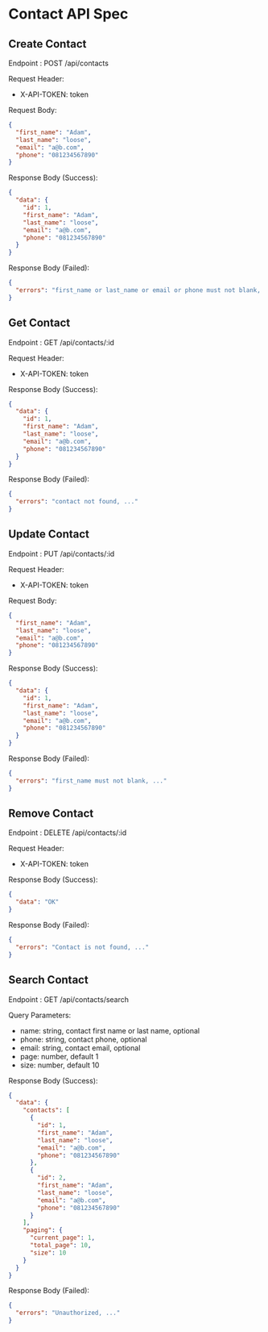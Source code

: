 # Contact API Spec

## Create Contact

Endpoint : POST /api/contacts

Request Header:

- X-API-TOKEN: token

Request Body:

```json
{
  "first_name": "Adam",
  "last_name": "loose",
  "email": "a@b.com",
  "phone": "081234567890"
}
```

Response Body (Success):

```json
{
  "data": {
    "id": 1,
    "first_name": "Adam",
    "last_name": "loose",
    "email": "a@b.com",
    "phone": "081234567890"
  }
}
```

Response Body (Failed):

```json
{
  "errors": "first_name or last_name or email or phone must not blank, ..."
}
```

## Get Contact

Endpoint : GET /api/contacts/:id

Request Header:

- X-API-TOKEN: token

Response Body (Success):

```json
{
  "data": {
    "id": 1,
    "first_name": "Adam",
    "last_name": "loose",
    "email": "a@b.com",
    "phone": "081234567890"
  }
}
```

Response Body (Failed):

```json
{
  "errors": "contact not found, ..."
}
```

## Update Contact

Endpoint : PUT /api/contacts/:id

Request Header:

- X-API-TOKEN: token

Request Body:

```json
{
  "first_name": "Adam",
  "last_name": "loose",
  "email": "a@b.com",
  "phone": "081234567890"
}
```

Response Body (Success):

```json
{
  "data": {
    "id": 1,
    "first_name": "Adam",
    "last_name": "loose",
    "email": "a@b.com",
    "phone": "081234567890"
  }
}
```

Response Body (Failed):

```json
{
  "errors": "first_name must not blank, ..."
}
```

## Remove Contact

Endpoint : DELETE /api/contacts/:id

Request Header:

- X-API-TOKEN: token

Response Body (Success):

```json
{
  "data": "OK"
}
```

Response Body (Failed):

```json
{
  "errors": "Contact is not found, ..."
}
```

## Search Contact

Endpoint : GET /api/contacts/search

Query Parameters:

- name: string, contact first name or last name, optional
- phone: string, contact phone, optional
- email: string, contact email, optional
- page: number, default 1
- size: number, default 10

Response Body (Success):

```json
{
  "data": {
    "contacts": [
      {
        "id": 1,
        "first_name": "Adam",
        "last_name": "loose",
        "email": "a@b.com",
        "phone": "081234567890"
      },
      {
        "id": 2,
        "first_name": "Adam",
        "last_name": "loose",
        "email": "a@b.com",
        "phone": "081234567890"
      }
    ],
    "paging": {
      "current_page": 1,
      "total_page": 10,
      "size": 10
    }
  }
}
```

Response Body (Failed):

```json
{
  "errors": "Unauthorized, ..."
}
```
